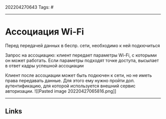 
202204270643
Tags: #

---

# Ассоциация Wi-Fi
Перед передачей данных в беспр. сети, необходимо к ней подкючиться

Запрос на ассоциацию: клиент передает параметры Wi-Fi, с которыми он может работать. Если параметры подходят точке доступа, высылает в ответ кадры успешной ассоциации

Клиент после ассоциации может быть подкючен к сети, но не иметь права передавать данные. Для этого ему нужно пройти доп. аутентификацию, для которой используется внешний сервис авторизации. 
![[Pasted image 20220427065816.png]]

---
## Links